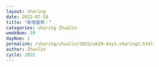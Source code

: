 ```yaml
---
layout: sharing
date: 2022-07-18
title: "新增靈修："
categories: sharing Zhuolin
weekNum: 29
dayNum: 1
permalink: /sharing/zhuolin/2022/wk29-day1-sharing2.html
author: Zhuolin
cycle: 2022
---  
```

